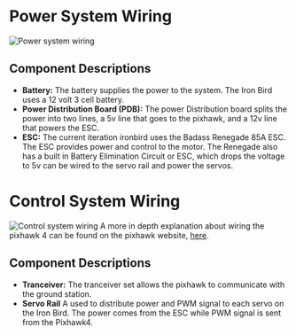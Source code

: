#  Power System Wiring
![Power system wiring](https://github.com/LTL-AERO/OpenUAS/blob/master/Documentation/Design/Electronics/Wiring%20v6/wiring%20powersyste%20v6.png)
## Component Descriptions

* __**Battery:**__ 
The battery supplies the power to the system. The Iron Bird uses a 12 volt 3 cell battery.<br />
* __**Power Distribution Board (PDB):**__ 
The power Distribution board splits the power into two lines, a 5v line that goes to the pixhawk, and a 12v line that powers the ESC.<br />
* __**ESC:**__ The current iteration ironbird uses the Badass Renegade 85A ESC. The ESC provides power and control to the motor. The Renegade also has a built in Battery Elimination Circuit or ESC, which drops the voltage to 5v can be wired to the servo rail and power the servos.<br /> 
# Control System Wiring
![Control system wiring](https://github.com/LTL-AERO/OpenUAS/blob/master/Documentation/Design/Electronics/Wiring%20v6/PIXHAWK4%20control%20system%20wiring.png)
A more in depth explanation about wiring the pixhawk 4 can be found on the pixhawk website, [here](https://docs.px4.io/v1.9.0/en/assembly/quick_start_pixhawk4.html).<br />
## Component Descriptions
* __**Tranceiver:**__
The tranceiver set allows the pixhawk to communicate with the ground station.<br />
* __**Servo Rail**__
A used to distribute power and PWM signal to each servo on the Iron Bird. The power comes from the ESC while PWM signal is sent from the Pixhawk4.
